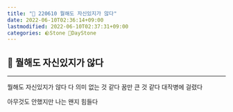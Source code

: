 ```yaml
---
title: "🌱 220610 뭘해도 자신있지가 않다"
date: 2022-06-10T02:36:14+09:00
lastmodified: 2022-06-10T02:37:31+09:00
categories: 🪨Stone 🌱DayStone
---
```


## 🗿 뭘해도 자신있지가 않다

---

뭘해도 자신있지가 않다
다 의미 없는 것 같다
꿈만 큰 것 같다
대작병에 걸렸다

아무것도 안했지만
나는 왠지 힘들다
